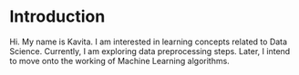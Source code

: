 # Introduction
Hi. My name is Kavita. I am interested in learning concepts related to Data Science. Currently, I am exploring data preprocessing steps. Later, I intend to move onto the working of Machine Learning algorithms.
